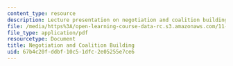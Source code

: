 ```yaml
---
content_type: resource
description: Lecture presentation on negotiation and coalition building.
file: /media/https%3A/open-learning-course-data-rc.s3.amazonaws.com/11-958-getting-things-implemented-strategy-people-performance-and-leadership-january-iap-2009/67b4c20fddbf10c51dfc2e05255e7ce6_coalition_day1.pdf
file_type: application/pdf
resourcetype: Document
title: Negotiation and Coalition Building
uid: 67b4c20f-ddbf-10c5-1dfc-2e05255e7ce6
---
```

